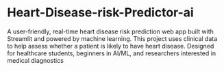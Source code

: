 # Heart-Disease-risk-Predictor-ai
A user-friendly, real-time heart disease risk prediction web app built with Streamlit and powered by machine learning. This project uses clinical data to help assess whether a patient is likely to have heart disease. Designed for healthcare students, beginners in AI/ML, and researchers interested in medical diagnostics
